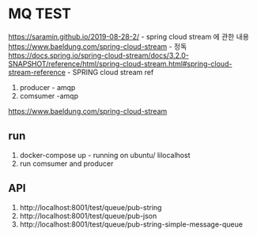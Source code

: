 # MQ TEST

https://saramin.github.io/2019-08-28-2/ - spring cloud stream 에 관한 내용
https://www.baeldung.com/spring-cloud-stream - 정독
https://docs.spring.io/spring-cloud-stream/docs/3.2.0-SNAPSHOT/reference/html/spring-cloud-stream.html#spring-cloud-stream-reference - SPRING cloud stream ref


1. producer - amqp
2. comsumer -amqp



https://www.baeldung.com/spring-cloud-stream


## run
1. docker-compose up - running on ubuntu/ lilocalhost
2. run comsumer and producer

## API
1. http://localhost:8001/test/queue/pub-string
2. http://localhost:8001/test/queue/pub-json
3. http://localhost:8001/test/queue/pub-string-simple-message-queue
